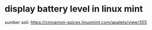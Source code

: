 # display battery level in linux mint
 sumber asli: https://cinnamon-spices.linuxmint.com/applets/view/355
